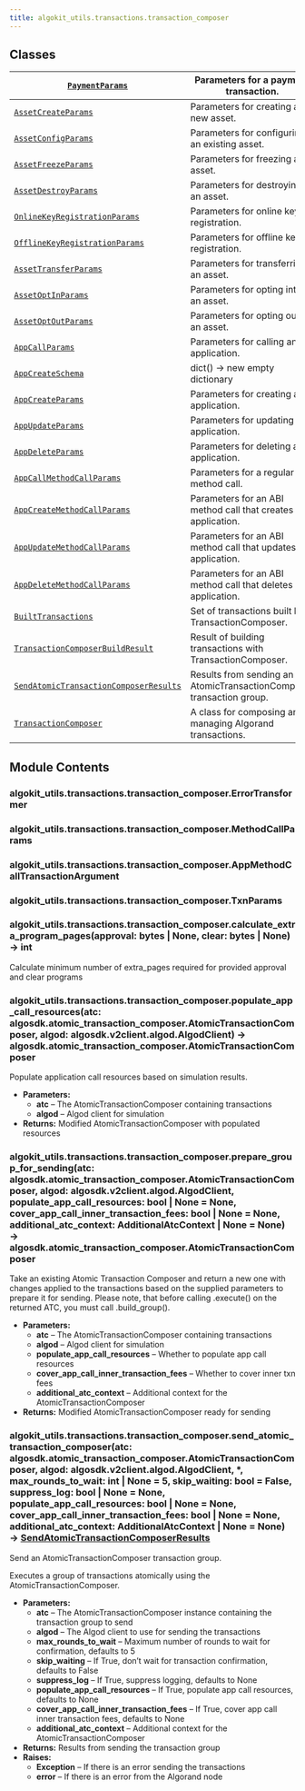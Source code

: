 ```yaml
---
title: algokit_utils.transactions.transaction_composer
---
```

## Classes

| [`PaymentParams`](#algokit_utils.transactions.transaction_composer.PaymentParams)                                                                      | Parameters for a payment transaction.                                |
|------------------------------------------------------------------------------------------------------------------------------------------------------------------------|----------------------------------------------------------------------|
| [`AssetCreateParams`](#algokit_utils.transactions.transaction_composer.AssetCreateParams)                                                          | Parameters for creating a new asset.                                 |
| [`AssetConfigParams`](#algokit_utils.transactions.transaction_composer.AssetConfigParams)                                                          | Parameters for configuring an existing asset.                        |
| [`AssetFreezeParams`](#algokit_utils.transactions.transaction_composer.AssetFreezeParams)                                                          | Parameters for freezing an asset.                                    |
| [`AssetDestroyParams`](#algokit_utils.transactions.transaction_composer.AssetDestroyParams)                                                       | Parameters for destroying an asset.                                  |
| [`OnlineKeyRegistrationParams`](#algokit_utils.transactions.transaction_composer.OnlineKeyRegistrationParams)                            | Parameters for online key registration.                              |
| [`OfflineKeyRegistrationParams`](#algokit_utils.transactions.transaction_composer.OfflineKeyRegistrationParams)                         | Parameters for offline key registration.                             |
| [`AssetTransferParams`](#algokit_utils.transactions.transaction_composer.AssetTransferParams)                                                    | Parameters for transferring an asset.                                |
| [`AssetOptInParams`](#algokit_utils.transactions.transaction_composer.AssetOptInParams)                                                             | Parameters for opting into an asset.                                 |
| [`AssetOptOutParams`](#algokit_utils.transactions.transaction_composer.AssetOptOutParams)                                                          | Parameters for opting out of an asset.                               |
| [`AppCallParams`](#algokit_utils.transactions.transaction_composer.AppCallParams)                                                                      | Parameters for calling an application.                               |
| [`AppCreateSchema`](#algokit_utils.transactions.transaction_composer.AppCreateSchema)                                                                | dict() -> new empty dictionary                                       |
| [`AppCreateParams`](#algokit_utils.transactions.transaction_composer.AppCreateParams)                                                                | Parameters for creating an application.                              |
| [`AppUpdateParams`](#algokit_utils.transactions.transaction_composer.AppUpdateParams)                                                                | Parameters for updating an application.                              |
| [`AppDeleteParams`](#algokit_utils.transactions.transaction_composer.AppDeleteParams)                                                                | Parameters for deleting an application.                              |
| [`AppCallMethodCallParams`](#algokit_utils.transactions.transaction_composer.AppCallMethodCallParams)                                        | Parameters for a regular ABI method call.                            |
| [`AppCreateMethodCallParams`](#algokit_utils.transactions.transaction_composer.AppCreateMethodCallParams)                                  | Parameters for an ABI method call that creates an application.       |
| [`AppUpdateMethodCallParams`](#algokit_utils.transactions.transaction_composer.AppUpdateMethodCallParams)                                  | Parameters for an ABI method call that updates an application.       |
| [`AppDeleteMethodCallParams`](#algokit_utils.transactions.transaction_composer.AppDeleteMethodCallParams)                                  | Parameters for an ABI method call that deletes an application.       |
| [`BuiltTransactions`](#algokit_utils.transactions.transaction_composer.BuiltTransactions)                                                          | Set of transactions built by TransactionComposer.                    |
| [`TransactionComposerBuildResult`](#algokit_utils.transactions.transaction_composer.TransactionComposerBuildResult)                   | Result of building transactions with TransactionComposer.            |
| [`SendAtomicTransactionComposerResults`](#algokit_utils.transactions.transaction_composer.SendAtomicTransactionComposerResults) | Results from sending an AtomicTransactionComposer transaction group. |
| [`TransactionComposer`](#algokit_utils.transactions.transaction_composer.TransactionComposer)                                                    | A class for composing and managing Algorand transactions.            |

## Module Contents

### algokit_utils.transactions.transaction_composer.ErrorTransformer

### algokit_utils.transactions.transaction_composer.MethodCallParams

### algokit_utils.transactions.transaction_composer.AppMethodCallTransactionArgument

### algokit_utils.transactions.transaction_composer.TxnParams

### algokit_utils.transactions.transaction_composer.calculate_extra_program_pages(approval: bytes | None, clear: bytes | None) → int

Calculate minimum number of extra_pages required for provided approval and clear programs

### algokit_utils.transactions.transaction_composer.populate_app_call_resources(atc: algosdk.atomic_transaction_composer.AtomicTransactionComposer, algod: algosdk.v2client.algod.AlgodClient) → algosdk.atomic_transaction_composer.AtomicTransactionComposer

Populate application call resources based on simulation results.

* **Parameters:**
  * **atc** – The AtomicTransactionComposer containing transactions
  * **algod** – Algod client for simulation
* **Returns:**
  Modified AtomicTransactionComposer with populated resources

### algokit_utils.transactions.transaction_composer.prepare_group_for_sending(atc: algosdk.atomic_transaction_composer.AtomicTransactionComposer, algod: algosdk.v2client.algod.AlgodClient, populate_app_call_resources: bool | None = None, cover_app_call_inner_transaction_fees: bool | None = None, additional_atc_context: AdditionalAtcContext | None = None) → algosdk.atomic_transaction_composer.AtomicTransactionComposer

Take an existing Atomic Transaction Composer and return a new one with changes applied to the transactions
based on the supplied parameters to prepare it for sending.
Please note, that before calling .execute() on the returned ATC, you must call .build_group().

* **Parameters:**
  * **atc** – The AtomicTransactionComposer containing transactions
  * **algod** – Algod client for simulation
  * **populate_app_call_resources** – Whether to populate app call resources
  * **cover_app_call_inner_transaction_fees** – Whether to cover inner txn fees
  * **additional_atc_context** – Additional context for the AtomicTransactionComposer
* **Returns:**
  Modified AtomicTransactionComposer ready for sending

### algokit_utils.transactions.transaction_composer.send_atomic_transaction_composer(atc: algosdk.atomic_transaction_composer.AtomicTransactionComposer, algod: algosdk.v2client.algod.AlgodClient, \*, max_rounds_to_wait: int | None = 5, skip_waiting: bool = False, suppress_log: bool | None = None, populate_app_call_resources: bool | None = None, cover_app_call_inner_transaction_fees: bool | None = None, additional_atc_context: AdditionalAtcContext | None = None) → [SendAtomicTransactionComposerResults](#algokit_utils.transactions.transaction_composer.SendAtomicTransactionComposerResults)

Send an AtomicTransactionComposer transaction group.

Executes a group of transactions atomically using the AtomicTransactionComposer.

* **Parameters:**
  * **atc** – The AtomicTransactionComposer instance containing the transaction group to send
  * **algod** – The Algod client to use for sending the transactions
  * **max_rounds_to_wait** – Maximum number of rounds to wait for confirmation, defaults to 5
  * **skip_waiting** – If True, don’t wait for transaction confirmation, defaults to False
  * **suppress_log** – If True, suppress logging, defaults to None
  * **populate_app_call_resources** – If True, populate app call resources, defaults to None
  * **cover_app_call_inner_transaction_fees** – If True, cover app call inner transaction fees, defaults to None
  * **additional_atc_context** – Additional context for the AtomicTransactionComposer
* **Returns:**
  Results from sending the transaction group
* **Raises:**
  * **Exception** – If there is an error sending the transactions
  * **error** – If there is an error from the Algorand node